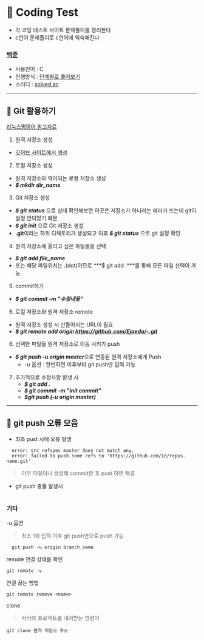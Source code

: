 # 📌 Coding Test
* 각 코딩 테스트 사이트 문제풀이를 정리한다<br>
* c언어 문제풀이로 c언어에 익숙해진다

### [백준](https://www.acmicpc.net "BOJ")

* 사용언어 : C
* 진행방식 : [단계별로 풀어보기](https://www.acmicpc.net/step "BOJ_step")
* 스터디 : [solved.ac](https://solved.ac/ranking/rival)

---

## 📌 Git 활용하기
[리눅스명령어 참고자료](https://github.com/wooseok1152/hadoop-spark/blob/master/Linux%20기본%20명령어%20&%20Hadoop,%20R%20및%20R-studio%20설치%20부록.pdf "Linux_Command")

1. 원격 저장소 생성
  * [깃허브 사이트에서 생성](https://github.com/new)

2. 로컬 저장소 생성<br>
* 원격 저장소와 짝이되는 로컬 저장소 생성
* ***$ mkdir dir_name***
  
3. Git 저장소 생성 <br>
* ***$ git status*** 으로 상태 확인해보면 이곳은 저장소가 아니라는 에러가 뜨는데 git이 설정 안되었기 떄문
* ***$ git init*** 으로 Git 저장소 생성
* **.git**이라는 하위 디렉토리가 생성되고 이후 ***$ git status*** 으로 git 설정 확인
  
4. 원격 저장소에 올리고 싶은 파일들을 선택
* ***$ git add file_name*** 
* 또는 해당 파일위치는 .(dot)이므로 ***$ git add .***를 통해 모든 파일 선택이 가능

5. commit하기<br>
* ***$ git commit -m "수정내용"***

6. 로컬 저장소와 원격 저장소 remote
* 원격 저장소 생성 시 만들어지는 URL이 필요
* ***$ git remote add origin https://github.com/Ejaeda/-.git***

6. 선택한 파일들 원격 저장소로 이동 시키기 push
* ***$ git push -u origin master***으로 연동된 원격 저장소에게 Push
  * -u 옵션 : 한번하면 이후부터 git push만 입력 가능
   
7. 추가적으로 수정사항 발생 시
    * ***$ git add .***
    * ***$ git commit -m "init commit"***
    * ***$git push (-u origin master)***
  

------

## 📌 git push 오류 모음<br>

* 최초 pust 시에 오류 발생

```.vim
  error: src refspec master does not match any.
  error: failed to push some refs to 'https://github.com/id/repos. name.git'
```
>  아무 파일이나 생성해 commit한 후 pust 하면 해결

* git push 충돌 발생시

```
```

### 기타
  
-u 옵션
> 최초 1회 입력 이후 git push만으로 push 가능
```.vim
  git push -u origin branch_name 
```

remote 연결 상태를 확인
  ```.vim
  git remote -v
  ```
연결 끊는 방법

  ```.vim
  git remote remove <name>
  ```

clone
> 서버의 프로젝트를 내려받는 명령어
  ```.vim
  git clone 원격 저장소 주소
  ```
